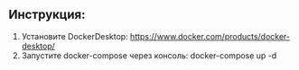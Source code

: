 ## Инструкция:
1. Установите DockerDesktop: https://www.docker.com/products/docker-desktop/
2. Запустите docker-compose через консоль: docker-compose up -d
